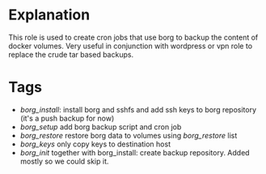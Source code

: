 # Explanation

This role is used to create cron jobs that use borg to backup the content of
docker volumes. Very useful in conjunction with wordpress or vpn role to replace
the crude tar based backups.

# Tags

* *borg_install*: install borg and sshfs and add ssh keys to borg repository
(it's a push backup for now)
* *borg_setup* add borg backup script and cron job
* *borg_restore* restore borg data to volumes using *borg_restore* list
* *borg_keys* only copy keys to destination host
* *borg_init* together with borg_install: create backup repository. Added mostly
  so we could skip it.
